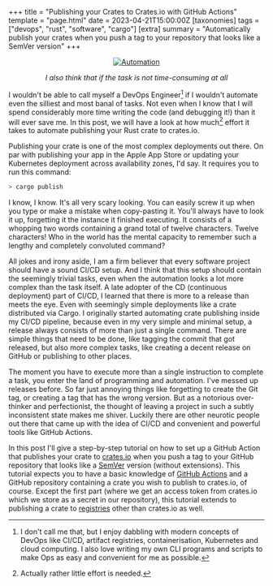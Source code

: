 +++
title = "Publishing your Crates to Crates.io with GitHub Actions"
template = "page.html"
date = 2023-04-21T15:00:00Z
[taxonomies]
tags = ["devops", "rust", "software", "cargo"]
[extra]
summary = "Automatically publish your crates when you push a tag to your repository that looks like a SemVer version"
+++

<div style="text-align: center">

[![Automation](https://imgs.xkcd.com/comics/automation.png)](https://xkcd.com/1319/) 

*I also think that if the task is not time-consuming at all*

</div>

I wouldn't be able to call myself a DevOps Engineer[^1] if I wouldn't automate even
the silliest and most banal of tasks.
Not even when I know that I will spend considerably more time writing the
code (and debugging it!) than it will ever save me.
In this post, we will have a look at how much[^2] effort it takes to automate 
publishing your Rust crate to crates.io.

Publishing your crate is one of the most complex deployments out there. 
On par with publishing your app in the Apple App Store or updating your
Kubernetes deployment across availability zones, I'd say.
It requires you to run this command:

```bash
> cargo publish 
```

I know, I know. It's all very scary looking. 
You can easily screw it up when you type or make a mistake when 
copy-pasting it. 
You'll always have to look it up, forgetting it the instance it finished 
executing.
It consists of a whopping two words containing a grand total of twelve 
characters. 
Twelve characters! 
Who in the world has the mental capacity to remember such a lengthy and
completely convoluted command?

All jokes and irony aside, I am a firm believer that every software project 
should have a sound CI/CD setup.
And I think that this setup should contain the seemingly trivial tasks, even 
when the automation looks a lot more complex than the task itself.
A late adopter of the CD (continuous deployment) part of CI/CD, I learned that
there is more to a release than meets the eye.
Even with seemingly simple deployments like a crate distributed via Cargo.
I originally started automating crate publishing inside my CI/CD pipeline, 
because even in my very simple and minimal setup, a release always consists of 
more than just a single command.
There are simple things that need to be done, like tagging the commit that got 
released, but also more complex tasks, like creating a decent release on GitHub 
or publishing to other places.

The moment you have to execute more than a single instruction to complete a 
task, you enter the land of programming and automation. 
I've messed up releases before. 
So far just annoying things like forgetting to create the Git tag, or creating 
a tag that has the wrong version.
But as a notorious over-thinker and perfectionist, the thought of leaving a 
project in such a subtly inconsistent state makes me shiver.
Luckily there are other neurotic people out there that came up with the idea
of CI/CD and convenient and powerful tools like GitHub Actions.

In this post I'll give a step-by-step tutorial on how to set up a GitHub Action
that publishes your crate to [crates.io](https://crates.io) when you push a
tag to your GitHub repository that looks like a [SemVer](https://semver.org/) 
version (without extensions).
This tutorial expects you to have a basic knowledge of 
[GitHub Actions](https://docs.github.com/en/actions) and a GitHub repository 
containing a crate you wish to publish to crates.io, of course.
Except the first part (where we get an access token from crates.io which we 
store as a secret in our repository), this tutorial extends to publishing a 
crate to [registries](https://doc.rust-lang.org/cargo/reference/registries.html) 
other than crates.io as well.

[^1]: I don't call me that, but I enjoy dabbling with modern concepts of DevOps
  like CI/CD, artifact registries, containerisation, Kubernetes and cloud 
  computing. 
  I also love writing my own CLI programs and scripts to make Ops as easy and 
  convenient for me as possible.

[^2]: Actually rather little effort is needed.
